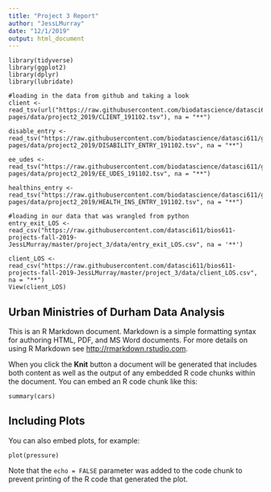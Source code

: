 ```yaml
---
title: "Project 3 Report"
author: "JessLMurray"
date: "12/1/2019"
output: html_document
---
```


```{r setup, include=FALSE}
library(tidyverse)
library(ggplot2)
library(dplyr)
library(lubridate)

#loading in the data from github and taking a look 
client <- read_tsv(url("https://raw.githubusercontent.com/biodatascience/datasci611/gh-pages/data/project2_2019/CLIENT_191102.tsv"), na = "**")

disable_entry <- read_tsv("https://raw.githubusercontent.com/biodatascience/datasci611/gh-pages/data/project2_2019/DISABILITY_ENTRY_191102.tsv", na = "**")

ee_udes <- read_tsv("https://raw.githubusercontent.com/biodatascience/datasci611/gh-pages/data/project2_2019/EE_UDES_191102.tsv", na = "**")

healthins_entry <- read_tsv("https://raw.githubusercontent.com/biodatascience/datasci611/gh-pages/data/project2_2019/HEALTH_INS_ENTRY_191102.tsv", na = "**")

#loading in our data that was wrangled from python
entry_exit_LOS <- read_csv("https://raw.githubusercontent.com/datasci611/bios611-projects-fall-2019-JessLMurray/master/project_3/data/entry_exit_LOS.csv", na = '**')

client_LOS <- read_csv("https://raw.githubusercontent.com/datasci611/bios611-projects-fall-2019-JessLMurray/master/project_3/data/client_LOS.csv", na = "**")
View(client_LOS)
```

## Urban Ministries of Durham Data Analysis

This is an R Markdown document. Markdown is a simple formatting syntax for authoring HTML, PDF, and MS Word documents. For more details on using R Markdown see <http://rmarkdown.rstudio.com>.

When you click the **Knit** button a document will be generated that includes both content as well as the output of any embedded R code chunks within the document. You can embed an R code chunk like this:

```{r cars}
summary(cars)
```

## Including Plots

You can also embed plots, for example:

```{r pressure, echo=FALSE}
plot(pressure)
```

Note that the `echo = FALSE` parameter was added to the code chunk to prevent printing of the R code that generated the plot.

